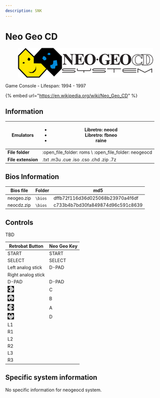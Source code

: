 ```yaml
---
description: SNK
---
```


# Neo Geo CD

<figure><img src="https://raw.githubusercontent.com/fabricecaruso/es-theme-carbon/5149a33eed46b2af638b06119397d4023b75131f/art/logos/neogeocd.svg" alt=""><figcaption></figcaption></figure>

Game Console - Lifespan: 1994 - 1997

{% embed url="https://en.wikipedia.org/wiki/Neo_Geo_CD" %}

## Information

| **Emulators**      | <ul><li>Libretro: neocd</li><li>Libretro: fbneo</li><li>raine</li></ul> |
| ------------------ | ----------------------------------------------------------------------- |
| **File folder**    | :open\_file\_folder: roms \ :open\_file\_folder: neogeocd               |
| **File extension** | .txt .m3u .cue .iso .cso .chd .zip .7z                                  |

## Bios Information

| Bios file  | Folder  | md5                              |
| ---------- | ------- | -------------------------------- |
| neogeo.zip | `\bios` | dffb72f116d36d025068b23970a4f6df |
| neocdz.zip | `\bios` | c733b4b7bd30fa849874d96c591c8639 |

## Controls

TBD

| Retrobat Button                                    | Neo Geo Key |
| -------------------------------------------------- | ----------- |
| START                                              | START       |
| SELECT                                             | SELECT      |
| Left analog stick                                  | D-PAD       |
| Right analog stick                                 |             |
| D-PAD                                              | D-PAD       |
| ![](<../../.gitbook/assets/image (2) (1) (1).png>) | C           |
| ![](<../../.gitbook/assets/image (1) (2) (1).png>) | B           |
| ![](<../../.gitbook/assets/image (4) (1).png>)     | A           |
| ![](<../../.gitbook/assets/image (3) (1) (2).png>) | D           |
| L1                                                 |             |
| R1                                                 |             |
| L2                                                 |             |
| R2                                                 |             |
| L3                                                 |             |
| R3                                                 |             |

## Specific system information

No specific information for neogeocd system.
